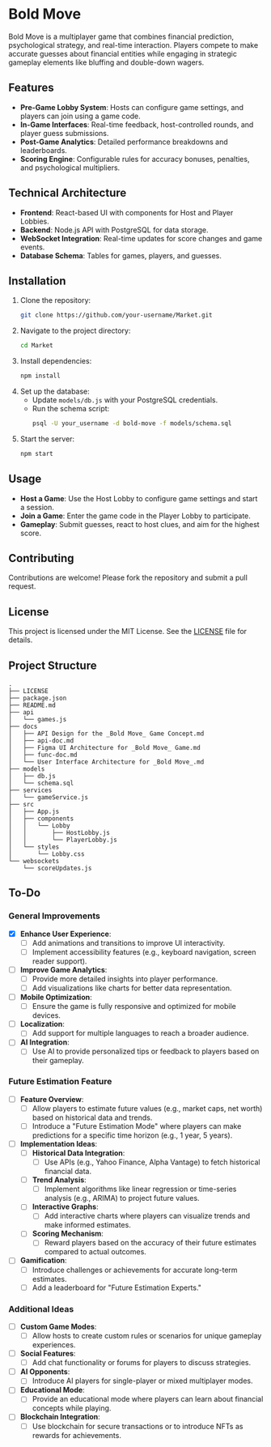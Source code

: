 # Bold Move

Bold Move is a multiplayer game that combines financial prediction, psychological strategy, and real-time interaction. Players compete to make accurate guesses about financial entities while engaging in strategic gameplay elements like bluffing and double-down wagers.

## Features
- **Pre-Game Lobby System**: Hosts can configure game settings, and players can join using a game code.
- **In-Game Interfaces**: Real-time feedback, host-controlled rounds, and player guess submissions.
- **Post-Game Analytics**: Detailed performance breakdowns and leaderboards.
- **Scoring Engine**: Configurable rules for accuracy bonuses, penalties, and psychological multipliers.

## Technical Architecture
- **Frontend**: React-based UI with components for Host and Player Lobbies.
- **Backend**: Node.js API with PostgreSQL for data storage.
- **WebSocket Integration**: Real-time updates for score changes and game events.
- **Database Schema**: Tables for games, players, and guesses.

## Installation
1. Clone the repository:
   ```bash
   git clone https://github.com/your-username/Market.git
   ```
2. Navigate to the project directory:
   ```bash
   cd Market
   ```
3. Install dependencies:
   ```bash
   npm install
   ```
4. Set up the database:
   - Update `models/db.js` with your PostgreSQL credentials.
   - Run the schema script:
     ```bash
     psql -U your_username -d bold-move -f models/schema.sql
     ```
5. Start the server:
   ```bash
   npm start
   ```

## Usage
- **Host a Game**: Use the Host Lobby to configure game settings and start a session.
- **Join a Game**: Enter the game code in the Player Lobby to participate.
- **Gameplay**: Submit guesses, react to host clues, and aim for the highest score.

## Contributing
Contributions are welcome! Please fork the repository and submit a pull request.

## License

This project is licensed under the MIT License. See the [LICENSE](./LICENSE) file for details.

## Project Structure
```
.
├── LICENSE
├── package.json
├── README.md
├── api
│   └── games.js
├── docs
│   ├── API Design for the _Bold Move_ Game Concept.md
│   ├── api-doc.md
│   ├── Figma UI Architecture for _Bold Move_ Game.md
│   ├── func-doc.md
│   └── User Interface Architecture for _Bold Move_.md
├── models
│   ├── db.js
│   └── schema.sql
├── services
│   └── gameService.js
├── src
│   ├── App.js
│   ├── components
│   │   └── Lobby
│   │       ├── HostLobby.js
│   │       └── PlayerLobby.js
│   └── styles
│       └── Lobby.css
└── websockets
    └── scoreUpdates.js
```

## To-Do

### General Improvements
- [x] **Enhance User Experience**:
  - [ ] Add animations and transitions to improve UI interactivity.
  - [ ] Implement accessibility features (e.g., keyboard navigation, screen reader support).
- [ ] **Improve Game Analytics**:
  - [ ] Provide more detailed insights into player performance.
  - [ ] Add visualizations like charts for better data representation.
- [ ] **Mobile Optimization**:
  - [ ] Ensure the game is fully responsive and optimized for mobile devices.
- [ ] **Localization**:
  - [ ] Add support for multiple languages to reach a broader audience.
- [ ] **AI Integration**:
  - [ ] Use AI to provide personalized tips or feedback to players based on their gameplay.

### Future Estimation Feature
- [ ] **Feature Overview**:
  - [ ] Allow players to estimate future values (e.g., market caps, net worth) based on historical data and trends.
  - [ ] Introduce a "Future Estimation Mode" where players can make predictions for a specific time horizon (e.g., 1 year, 5 years).
- [ ] **Implementation Ideas**:
  - [ ] **Historical Data Integration**:
    - [ ] Use APIs (e.g., Yahoo Finance, Alpha Vantage) to fetch historical financial data.
  - [ ] **Trend Analysis**:
    - [ ] Implement algorithms like linear regression or time-series analysis (e.g., ARIMA) to project future values.
  - [ ] **Interactive Graphs**:
    - [ ] Add interactive charts where players can visualize trends and make informed estimates.
  - [ ] **Scoring Mechanism**:
    - [ ] Reward players based on the accuracy of their future estimates compared to actual outcomes.
- [ ] **Gamification**:
  - [ ] Introduce challenges or achievements for accurate long-term estimates.
  - [ ] Add a leaderboard for "Future Estimation Experts."

### Additional Ideas
- [ ] **Custom Game Modes**:
  - [ ] Allow hosts to create custom rules or scenarios for unique gameplay experiences.
- [ ] **Social Features**:
  - [ ] Add chat functionality or forums for players to discuss strategies.
- [ ] **AI Opponents**:
  - [ ] Introduce AI players for single-player or mixed multiplayer modes.
- [ ] **Educational Mode**:
  - [ ] Provide an educational mode where players can learn about financial concepts while playing.
- [ ] **Blockchain Integration**:
  - [ ] Use blockchain for secure transactions or to introduce NFTs as rewards for achievements.